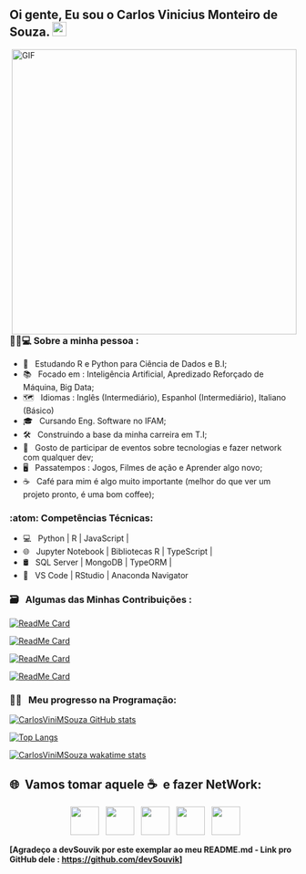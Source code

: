 <h2> Oi gente, Eu sou o Carlos Vinicius Monteiro de Souza. <img src="https://github.com/souvikguria98/souvikguria98/blob/master/Hi.gif" width="25"></h2>
<img align="right" alt="GIF" src="https://becode.com.br/wp-content/uploads/2016/10/Por-que-usar-JavaScript.gif" width="500"/>

<h3> 👨‍💼💻 Sobre a minha pessoa : </h3>

- 📖 &nbsp; Estudando R e Python para Ciência de Dados e B.I;
- 📚 &nbsp; Focado em : Inteligência Artificial, Apredizado Reforçado de Máquina, Big Data;
- 🗺 &nbsp; Idiomas : Inglês (Intermediário), Espanhol (Intermediário), Italiano (Básico)
- 🎓 &nbsp; Cursando Eng. Software no IFAM;
- 🛠 &nbsp; Construindo a base da minha carreira em T.I;
- 🖖 &nbsp; Gosto de participar de eventos sobre tecnologias e fazer network com qualquer dev;
- 🖥 &nbsp; Passatempos : Jogos, Filmes de ação e Aprender algo novo;
- ☕ &nbsp; Café para mim é algo muito importante (melhor do que ver um projeto pronto, é uma bom coffee);

<h3>:atom: Competências Técnicas: </h3>

- 💻 &nbsp; Python | R | JavaScript |
- 🌐 &nbsp; Jupyter Notebook | Bibliotecas R | TypeScript | 
- 🛢 &nbsp; SQL Server | MongoDB | TypeORM | 
- 🔧 &nbsp; VS Code | RStudio | Anaconda Navigator 

<h3> 🗃 &nbsp; Algumas das Minhas Contribuições :  </h3>

<p align="center">

[![ReadMe Card](https://github-readme-stats.vercel.app/api/pin/?username=CarlosViniMSouza&repo=recursos-gratuitos&theme=onedark)](https://github.com/CarlosViniMSouza/recursos-gratuitos)

[![ReadMe Card](https://github-readme-stats.vercel.app/api/pin/?username=CarlosViniMSouza&repo=links-uteis&theme=onedark)](https://github.com/CarlosViniMSouza/links-uteis)

[![ReadMe Card](https://github-readme-stats.vercel.app/api/pin/?username=CarlosViniMSouza&repo=Algoritmos-e-Estruturas-de-Dados&theme=onedark)](https://github.com/CarlosViniMSouza/Algoritmos-e-Estruturas-de-Dados)

[![ReadMe Card](https://github-readme-stats.vercel.app/api/pin/?username=CarlosViniMSouza&repo=R&theme=onedark)](https://github.com/dmpe/R)


</p>

<h3> 🧑‍🔬 &nbsp; Meu progresso na Programação:  </h3>

[![CarlosViniMSouza GitHub stats](https://github-readme-stats.vercel.app/api?username=CarlosViniMSouza&layout=compact&theme=onedark)](https://github.com/anuraghazra/github-readme-stats)

[![Top Langs](https://github-readme-stats.vercel.app/api/top-langs/?username=CarlosViniMSouza&layout=compact&theme=onedark)](https://github.com/anuraghazra/github-readme-stats)

[![CarlosViniMSouza wakatime stats](https://github-readme-stats.vercel.app/api/wakatime?username=CarlosViniMSouza&layout=compact&theme=onedark)](https://github.com/anuraghazra/github-readme-stats)

<h2> 🌐&nbsp; Vamos tomar aquele ☕&nbsp; e fazer NetWork: </h2>

<p align="center">
&nbsp; <a href="https://twitter.com/CarlosViniMS1/" target="_blank" rel="noopener noreferrer"><img src="https://img.icons8.com/plasticine/100/000000/twitter.png" width="50" /></a>  
&nbsp; <a href="https://www.instagram.com/CarlosViniMSouza/" target="_blank" rel="noopener noreferrer"><img src="https://img.icons8.com/plasticine/100/000000/instagram.png" width="50" /></a>  
&nbsp; <a href="https://www.linkedin.com/in/carlos-souza-technology/" target="_blank" rel="noopener noreferrer"><img src="https://img.icons8.com/plasticine/100/000000/linkedin.png" width="50" /></a>
&nbsp; <a href="mailto:vinicius.souza5530@gmail.com" target="_blank" rel="noopener noreferrer"><img src="https://img.icons8.com/plasticine/100/000000/gmail.png"  width="50" /></a>
&nbsp; <a href="https://app.rocketseat.com.br/me/carlos-vinicius-monteiro-de-souza-05677" target="_blank" rel="noopener noreferrer"><img src="https://img.icons8.com/plasticine/100/000000/swift.png" width="50" /></a> 
</p>

**[Agradeço a devSouvik por este exemplar ao meu README.md - Link pro GitHub dele : https://github.com/devSouvik]**
